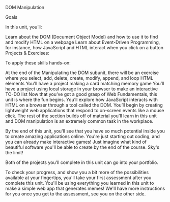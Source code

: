 DOM Manipulation

Goals

In this unit, you’ll:

Learn about the DOM (Document Object Model) and how to use it to find and modify HTML on a webpage
Learn about Event-Driven Programming, for instance, how JavaScript and HTML interact when you click on a button
Projects & Exercises:

To apply these skills hands-on:

At the end of the Manipulating the DOM subunit, there will be an exercise where you select, add, delete, create, modify, append, and loop HTML elements
You'll have a project making a card matching memory game
You’ll have a project using local storage in your browser to make an interactive TO-DO list
Now that you’ve got a good grasp of Web Fundamentals, this unit is where the fun begins. You’ll explore how JavaScript interacts with HTML on a browser through a tool called the DOM. You’ll begin by creating lightweight web applications that respond to on-screen events like a mouse click. The rest of the section builds off of material you'll learn in this unit and DOM manipulation is an extremely common task in the workplace.

 

By the end of this unit, you'll see that you have so much potential inside you to create amazing applications online. You're just starting out coding, and you can already make interactive games! Just imagine what kind of beautiful software you'll be able to create by the end of the course. Sky's the limit!
 
Both of the projects you'll complete in this unit can go into your portfolio. 
 
To check your progress, and show you a bit more of the possibilities available at your fingertips, you'll take your first assessment after you complete this unit. You'll be using everything you learned in this unit to make a simple web app that generates memes!  We'll have more instructions for you once you get to the assessment, see you on the other side. 
